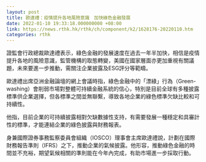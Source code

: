 ```yaml
---
layout: post
title: 歐達禮：疫情提升各地風險意識　加快綠色金融發展
date: 2022-01-10 19:33:18.000000000 +08:00
link: https://news.rthk.hk/rthk/ch/component/k2/1628176-20220110.htm
categories: rthk
---
```


證監會行政總裁歐達禮表示，綠色金融的發展速度在過去一年半加快，相信是疫情提升各地的風險意識，監管機構的取態轉變，美國在國家層面亦更加重視有關議題，未來要進一步推動，需關注企業披露及ESG評分等範疇。

歐達禮出席亞洲金融論壇的網上會議時指，綠色金融中的「漂綠」行為（Green-washing）會削弱市場對整體可持續金融系統的信心，特別是目前全球有多種披露標準供企業選擇，但各標準之間並無聯繫，導致各地企業的綠色標準欠缺比較和可持續性。

他指，目前企業的可持續披露相對欠缺數據性支持，有需要發展一種穩定和具審計性的標準，才能連結企業的綠色披露與財務報表。

身兼國際證券事務監察委員會組織（IOSCO）理事會主席歐達禮說，計劃在國際財務報告準則（IFRS）之下，推動企業的氣候披露。他形容，推動綠色金融的時間並不充裕，期望氣候相關的準則能在今年內完成，有助市場進一步採取行動。
